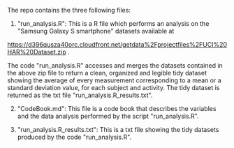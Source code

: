 The repo contains the three following files:


1. "run_analysis.R": This is a R file which performs an analysis on the 
"Samsung Galaxy S smartphone" datasets available at 

https://d396qusza40orc.cloudfront.net/getdata%2Fprojectfiles%2FUCI%20HAR%20Dataset.zip .

The code "run_analysis.R" accesses and merges the datasets contained in the above zip file 
to return a clean, organized and legible tidy dataset showing the average of every
measurement corresponding to a mean or a standard deviation value, for each subject 
and activity. The tidy dataset is returned as the txt file "run_analysis.R_results.txt".  


2. "CodeBook.md": This file is a code book that describes the variables and
the data analysis performed by the script "run_analysis.R".


3. "run_analysis.R_results.txt": This is a txt file showing the tidy datasets produced by
the code "run_analysis.R".